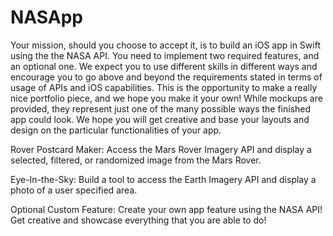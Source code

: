 # NASApp

Your mission, should you choose to accept it, is to build an iOS app in Swift using the the NASA API. You need to implement two required features, and an optional one. We expect you to use different skills in different ways and encourage you to go above and beyond the requirements stated in terms of usage of APIs and iOS capabilities. This is the opportunity to make a really nice portfolio piece, and we hope you make it your own! While mockups are provided, they represent just one of the many possible ways the finished app could look. We hope you will get creative and base your layouts and design on the particular functionalities of your app.

Rover Postcard Maker: Access the Mars Rover Imagery API and display a selected, filtered, or randomized image from the Mars Rover.

Eye-In-the-Sky: Build a tool to access the Earth Imagery API and display a photo of a user specified area.

Optional Custom Feature: Create your own app feature using the NASA API! Get creative and showcase everything that you are able to do!
